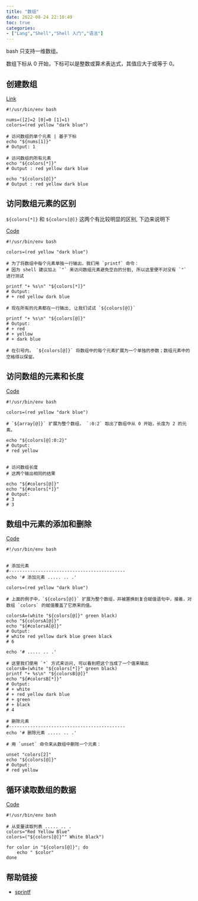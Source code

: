 ```yaml
---
title: "数组"
date: 2022-08-24 22:10:49
toc: true
categories:
- ["Lang","Shell","Shell 入门","语法"]
---
```


bash 只支持一维数组。

数组下标从 0 开始，下标可以是整数或算术表达式，其值应大于或等于 0。




## 创建数组
[Link](https://github.com/imvkmark/shell-get-started/blob/5c513c88f36bf6b9c474e12333d0d6776fa93b70/3_lang_ref/2_types/array/create.sh)
```shell
#!/usr/bin/env bash

nums=([2]=2 [0]=0 [1]=1)
colors=(red yellow "dark blue")

# 访问数组的单个元素 | 基于下标
echo "${nums[1]}"
# Output: 1

# 访问数组的所有元素
echo "${colors[*]}"
# Output : red yellow dark blue

echo "${colors[@]}"
# Output : red yellow dark blue
```

## 访问数组元素的区别
`${colors[*]}` 和 `${colors[@]}` 这两个有比较明显的区别, 下边来说明下

[Code](https://github.com/imvkmark/shell-get-started/blob/5c513c88f36bf6b9c474e12333d0d6776fa93b70/3_lang_ref/2_types/array/access.sh)
```shell
#!/usr/bin/env bash

colors=(red yellow "dark blue")

# 为了将数组中每个元素单独一行输出，我们用 `printf` 命令：
# 因为 shell 建议加上 `"` 来访问数组元素避免空白的分割, 所以这里便不对没有 `"` 进行测试

printf "+ %s\n" "${colors[*]}"
# Output:
# + red yellow dark blue

# 现在所有的元素都在一行输出, 让我们试试 `${colors[@]}`

printf "+ %s\n" "${colors[@]}"
# Output:
# + red
# + yellow
# + dark blue

# 在引号内， `${colors[@]}` 将数组中的每个元素扩展为一个单独的参数；数组元素中的空格得以保留。
```

## 访问数组的元素和长度
[Code](https://github.com/imvkmark/shell-get-started/blob/5c513c88f36bf6b9c474e12333d0d6776fa93b70/3_lang_ref/2_types/array/access-length.sh)
```shell
#!/usr/bin/env bash

colors=(red yellow "dark blue")

# `${array[@]}` 扩展为整个数组， `:0:2` 取出了数组中从 0 开始，长度为 2 的元素。

echo "${colors[@]:0:2}"
# Output:
# red yellow


# 访问数组长度
# 这两个输出相同的结果

echo "${#colors[@]}"
echo "${#colors[*]}"
# Output:
# 3
# 3
```

## 数组中元素的添加和删除
[Code](https://github.com/imvkmark/shell-get-started/blob/5c513c88f36bf6b9c474e12333d0d6776fa93b70/3_lang_ref/2_types/array/access-mgr.sh)
```shell
#!/usr/bin/env bash


# 添加元素
#--------------------------------------------
echo '# 添加元素 ..... .. .'

colors=(red yellow "dark blue")

# 上面的例子中，`${colors[@]}` 扩展为整个数组，并被置换到复合赋值语句中，接着，对数组 `colors` 的赋值覆盖了它原来的值。

colorsA=(white "${colors[@]}" green black)
echo "${colorsA[@]}"
echo "${#colorsA[@]}"
# Output:
# white red yellow dark blue green black
# 6

echo '# ..... .. .'

# 这里我们使用 `*` 方式来访问, 可以看到把这个当成了一个值来输出
colorsB=(white "${colors[*]}" green black)
printf "+ %s\n" "${colorsB[@]}"
echo "${#colorsB[*]}"
# Output:
# + white
# + red yellow dark blue
# + green
# + black
# 4

# 删除元素
#--------------------------------------------
echo '# 删除元素 ..... .. .'

# 用 `unset` 命令来从数组中删除一个元素：

unset "colors[2]"
echo "${colors[@]}"
# Output:
# red yellow
```

## 循环读取数组的数据
[Code](https://github.com/imvkmark/shell-get-started/blob/5c513c88f36bf6b9c474e12333d0d6776fa93b70/3_lang_ref/2_types/array/list.sh)
```shell
#!/usr/bin/env bash

# 从变量读取列表 ..... .. .
colors="Red Yellow Blue"
colors=("${colors[@]}"" White Black")

for color in "${colors[@]}"; do
    echo " $color"
done
```

## 帮助链接

- [sprintf](https://www.runoob.com/linux/linux-shell-printf.html)

